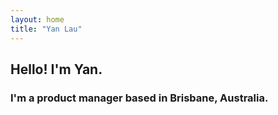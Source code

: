 ```yaml
---
layout: home
title: "Yan Lau"
---
```


## Hello! I'm Yan. 
### I'm a product manager based in Brisbane, Australia.
